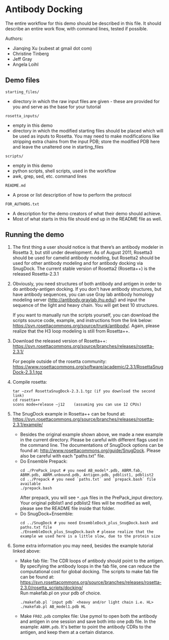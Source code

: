 Antibody Docking
================

The entire workflow for this demo should be described in this file.
It should describe an entire work flow, with command lines, tested if possible.

Authors:
* Jianqing Xu (xubest at gmail dot com)
* Christine Tinberg
* Jeff Gray
* Angela Loihl

Demo files
----------

`starting_files/`
* directory in which the raw input files are given - these are provided for you and serve as the base for your tutorial

`rosetta_inputs/`
* empty in this demo
* directory in which the modified starting files should be placed which will be used as inputs to Rosetta.  You may need to make modifications like stripping extra chains from the input PDB; store the modified PDB here and leave the unaltered one in starting_files 

`scripts/`
* empty in this demo
* python scripts, shell scripts, used in the workflow
* awk, grep, sed, etc. command lines

`README.md`
* A prose or list description of how to perform the protocol

`FOR_AUTHORS.txt`
* A description for the demo creators of what their demo should achieve.
* Most of what starts in this file should end up in the README file as well.

Running the demo
----------------

1.  The first thing a user should notice is that there’s an antibody 
    modeler in Rosetta 3, but still under development.  As of August 
    2011, Rosetta3 should be used for camelid antibody modeling, but 
    Rosetta2 should be used for other antibody modeling and for antibody 
    docking via SnugDock.  The current stable version of Rosetta2 
    (Rosetta++) is the released Rosetta-2.3.1

2.  Obviously, you need structures of both antibody and antigen in order 
    to do antibody-antigen docking. If you don't have antibody structures, 
    but have antibody sequences, you can use Gray lab antibody homology 
    modeling server (http://antibody.graylab.jhu.edu/) and input the sequence 
    of the light and heavy chain. You will get best 10 structures.

    If you want to manually run the scripts yourself, you can download 
    the scripts source code, example, and instructions from the link below: 
    https://svn.rosettacommons.org/source/trunk/antibody/.
    Again, please realize that the H3 loop modeling is still from Rosetta++.

3.  Download the released version of Rosetta++: 
    https://svn.rosettacommons.org/source/branches/releases/rosetta-2.3.1/ 

    For people outside of the rosetta community: 
    https://www.rosettacommons.org/software/academic/2.3.1/RosettaSnugDock-2.3.1.tgz

4.  Compile rosetta:
    ```
    tar –zxvf RosettaSnugDock-2.3.1.tgz (if you download the second link)
    cd rosetta++
    scons mode=release –j12    (assuming you can use 12 CPUs)
    ```

5.  The SnugDock example in Rosetta++ can be found at:
    https://svn.rosettacommons.org/source/branches/releases/rosetta-2.3.1/example/
    * Besides the original example shown above, we made a new example in the current directory.
      Please be careful with different flags used in the command line.
      The documentations of SnugDock options can be found at:
      http://www.rosettacommons.org/guide/SnugDock.
      Please also be careful with each "paths.txt" file.
    * Do Ensemble Prepack:
      ```
      cd ./PrePack_input # you need AB_model*.pdb, ABRM.fab, ABRM.pdb, ABRM.unbound.pdb, Antigen.pdb, pdblist1, pdblist2
      cd ../Prepack # you need `paths.txt` and `prepack.bash` file available
      ./prepack.bash
      ```
      After prepack, you will see `*.ppk` files in the PrePack_input directory.
      Your original pdblist1 and pdblist2 files will be modified as well, please see the README file inside that folder.
    * Do SnugDock+Ensemble:
      ```
      cd ../SnugDock # you need EnsembleDock_plus_SnugDock.bash and paths.txt file
      ./EnsembleDock_plus_SnugDock.bash # please realize that the example we used here is a little slow, due to the protein size
      ```

6.  Some extra information you may need, besides the example tutorial linked above:

    * Make fab file:
      The CDR loops of antibody should point to the antigen.
      By specifying the antibody loops in the fab file, one can reduce the computational cost for global docking.
      The scripts to make fab file can be found at:  
      https://svn.rosettacommons.org/source/branches/releases/rosetta-2.3.0/rosetta_scripts/docking/  
      Run makefab.pl on your pdb of choice.
      ```
      ./makefab.pl `input pdb` <heavy and/or light chain i.e. HL>
      ./makefab.pl AB_model1.pdb HL
      ```

    * Make `FR02.pdb` complex file:
      Use pymol to open both the antibody and antigen in one session and save both into one pdb file.
      In the example: `ABRM.pdb`.
      It's better to point the antibody CDRs to the antigen, and keep them at a certain distance.

